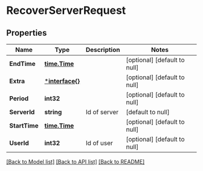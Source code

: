 # RecoverServerRequest

## Properties
Name | Type | Description | Notes
------------ | ------------- | ------------- | -------------
**EndTime** | [**time.Time**](time.Time.md) |  | [optional] [default to null]
**Extra** | [***interface{}**](interface{}.md) |  | [optional] [default to null]
**Period** | **int32** |  | [optional] [default to null]
**ServerId** | **string** | Id of server | [default to null]
**StartTime** | [**time.Time**](time.Time.md) |  | [optional] [default to null]
**UserId** | **int32** | Id of user | [optional] [default to null]

[[Back to Model list]](../README.md#documentation-for-models) [[Back to API list]](../README.md#documentation-for-api-endpoints) [[Back to README]](../README.md)


